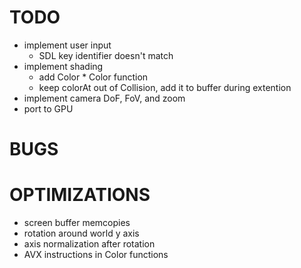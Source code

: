 # TODO
 - implement user input  
	- SDL key identifier doesn't match
 - implement shading  
	- add Color * Color function
	- keep colorAt out of Collision, add it to buffer during extention
 - implement camera DoF, FoV, and zoom  
 - port to GPU  

 # BUGS


 # OPTIMIZATIONS
 - screen buffer memcopies
 - rotation around world y axis
 - axis normalization after rotation
 - AVX instructions in Color functions